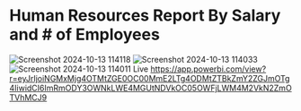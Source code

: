 # Human Resources Report By Salary and # of Employees
![Screenshot 2024-10-13 114118](https://github.com/user-attachments/assets/aac8792c-8ae7-46f2-9719-b0ff259a7656)
![Screenshot 2024-10-13 114033](https://github.com/user-attachments/assets/d8d58015-1b67-4c91-85d1-6dd22d3396a9)
![Screenshot 2024-10-13 114011](https://github.com/user-attachments/assets/70ce684c-27d0-4510-b90a-475ed1c51aa1)
Live <a herf>https://app.powerbi.com/view?r=eyJrIjoiNGMxMjg4OTMtZGE0OC00MmE2LTg4ODMtZTBkZmY2ZGJmOTg4IiwidCI6ImRmODY3OWNkLWE4MGUtNDVkOC05OWFjLWM4M2VkN2ZmOTVhMCJ9</a>                     
